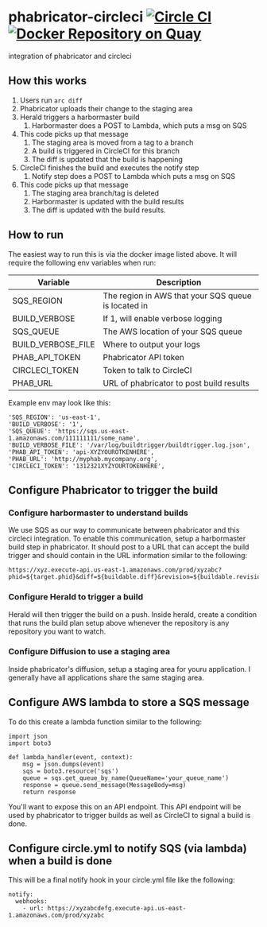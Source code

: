 # phabricator-circleci [![Circle CI](https://circleci.com/gh/signalfx/phabricator-circleci.svg?style=svg)](https://circleci.com/gh/signalfx/phabricator-circleci) [![Docker Repository on Quay](https://quay.io/repository/signalfx/phabricator-circleci/status "Docker Repository on Quay")](https://quay.io/repository/signalfx/phabricator-circleci)

integration of phabricator and circleci

## How this works

1. Users run ```arc diff```
1. Phabricator uploads their change to the staging area
1. Herald triggers a harbormaster build
   1. Harbormaster does a POST to Lambda, which puts a msg on SQS
1. This code picks up that message
   1. The staging area is moved from a tag to a branch
   1. A build is triggered in CircleCI for this branch
   1. The diff is updated that the build is happening
1. CircleCI finishes the build and executes the notify step
   1. Notify step does a POST to Lambda which puts a msg on SQS
1. This code picks up that message
   1. The staging area branch/tag is deleted
   1. Harbormaster is updated with the build results
   1. The diff is updated with the build results.

## How to run

The easiest way to run this is via the docker image listed above.  It
will require the following env variables when run:

| Variable            | Description  |
|---------------------|------------------------------------------------------|
| SQS_REGION          | The region in AWS that your SQS queue is located in  |
| BUILD_VERBOSE       | If 1, will enable verbose logging                    |
| SQS_QUEUE           | The AWS location of your SQS queue                   |
| BUILD_VERBOSE_FILE  | Where to output your logs                            |
| PHAB_API_TOKEN      | Phabricator API token                                |
| CIRCLECI_TOKEN      | Token to talk to CircleCI                            |
| PHAB_URL            | URL of phabricator to post build results             |

Example env may look like this:

```
'SQS_REGION': 'us-east-1',
'BUILD_VERBOSE': '1',
'SQS_QUEUE': 'https://sqs.us-east-1.amazonaws.com/111111111/some_name',
'BUILD_VERBOSE_FILE': '/var/log/buildtrigger/buildtrigger.log.json',
'PHAB_API_TOKEN': 'api-XYZYOUROTKENHERE',
'PHAB_URL': 'http://myphab.mycompany.org',
'CIRCLECI_TOKEN': '1312321XYZYOURTOKENHERE',
```

## Configure Phabricator to trigger the build

### Configure harbormaster to understand builds

We use SQS as our way to communicate between phabricator and this circleci
integration.  To enable this communication, setup a harbormaster build step
in phabricator.  It should post to a URL that can accept the build trigger
and should contain in the URL information similar to the following:

```
https://xyz.execute-api.us-east-1.amazonaws.com/prod/xyzabc?phid=${target.phid}&diff=${buildable.diff}&revision=${buildable.revision}&staging_ref=${repository.staging.ref}&staging_uri=${repository.staging.uri}&callsign=${repository.callsign}
```

### Configure Herald to trigger a build

Herald will then trigger the build on a push.  Inside herald, create a
condition that runs the build plan setup above whenever the repository
is any repository you want to watch.

### Configure Diffusion to use a staging area

Inside phabricator's diffusion, setup a staging area for youru
application.  I generally have all applications share the same staging area.

## Configure AWS lambda to store a SQS message

To do this create a lambda function similar to the following:

```
import json
import boto3

def lambda_handler(event, context):
    msg = json.dumps(event)
    sqs = boto3.resource('sqs')
    queue = sqs.get_queue_by_name(QueueName='your_queue_name')
    response = queue.send_message(MessageBody=msg)
    return response
```

You'll want to expose this on an API endpoint.  This API endpoint will
be used by phabricator to trigger builds as well as CircleCI to signal
a build is done.

## Configure circle.yml to notify SQS (via lambda) when a build is done

This will be a final notify hook in your circle.yml file like the following:

```
notify:
  webhooks:
    - url: https://xyzabcdefg.execute-api.us-east-1.amazonaws.com/prod/xyzabc
```
